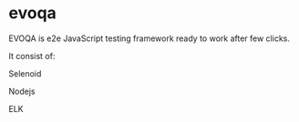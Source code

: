 # evoqa

EVOQA is e2e JavaScript testing framework ready to work after few clicks.

It consist of:

Selenoid

Nodejs

ELK
